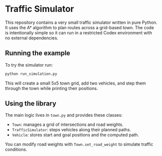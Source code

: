 # Traffic Simulator

This repository contains a very small traffic simulator written in pure
Python. It uses the A* algorithm to plan routes across a grid-based town.
The code is intentionally simple so it can run in a restricted Codex
environment with no external dependencies.

## Running the example

To try the simulator run:

```bash
python run_simulation.py
```

This will create a small 5x5 town grid, add two vehicles, and step them
through the town while printing their positions.

## Using the library

The main logic lives in `town.py` and provides these classes:

- `Town`: manages a grid of intersections and road weights.
- `TrafficSimulator`: steps vehicles along their planned paths.
- `Vehicle`: stores start and goal positions and the computed path.

You can modify road weights with `Town.set_road_weight` to simulate traffic
conditions.
